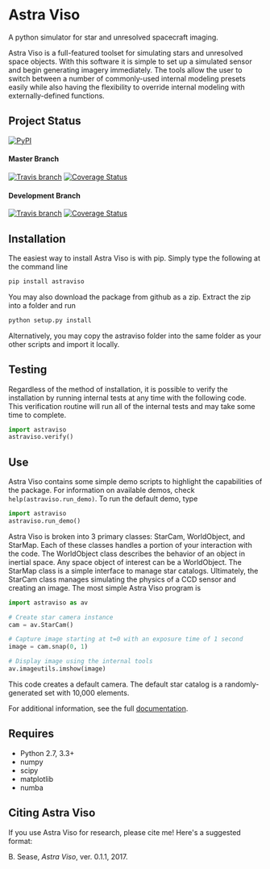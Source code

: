 # Astra Viso

A python simulator for star and unresolved spacecraft imaging.


Astra Viso is a full-featured toolset for simulating stars and unresolved space objects. With this software it is simple to set up a simulated sensor and begin generating imagery immediately. The tools allow the user to switch between a number of commonly-used internal modeling presets easily while also having the flexibility to override internal modeling with externally-defined functions.


## Project Status

[![PyPI](https://img.shields.io/pypi/v/astraviso.svg)](https://pypi.python.org/pypi/astraviso)

#### Master Branch

[![Travis branch](https://img.shields.io/travis/bradsease/astra-viso/master.svg)](https://travis-ci.org/bradsease/astra-viso) [![Coverage Status](https://coveralls.io/repos/github/bradsease/astra-viso/badge.svg?branch=master)](https://coveralls.io/github/bradsease/astra-viso?branch=master)

#### Development Branch

[![Travis branch](https://img.shields.io/travis/bradsease/astra-viso/Dev.svg)](https://travis-ci.org/bradsease/astra-viso) [![Coverage Status](https://coveralls.io/repos/github/bradsease/astra-viso/badge.svg?branch=Dev)](https://coveralls.io/github/bradsease/astra-viso?branch=Dev)


## Installation

The easiest way to install Astra Viso is with pip. Simply type the following at the command line
```python
pip install astraviso
```
You may also download the package from github as a zip. Extract the zip into a folder and run
```python
python setup.py install
```
Alternatively, you may copy the astraviso folder into the same folder as your other scripts and import it locally.


## Testing

Regardless of the method of installation, it is possible to verify the installation by running internal tests at any time with the following code. This verification routine will run all of the internal tests and may take some time to complete.
```python
import astraviso
astraviso.verify()
```


## Use

Astra Viso contains some simple demo scripts to highlight the capabilities of the package. For information on available demos, check `help(astraviso.run_demo)`. To run the default demo, type
```python
import astraviso
astraviso.run_demo()
```
Astra Viso is broken into 3 primary classes: StarCam, WorldObject, and StarMap. Each of these classes handles a portion of your interaction with the code. The WorldObject class describes the behavior of an object in inertial space. Any space object of interest can be a WorldObject. The StarMap class is a simple interface to manage star catalogs. Ultimately, the StarCam class manages simulating the physics of a CCD sensor and creating an image. The most simple Astra Viso program is
```python
import astraviso as av

# Create star camera instance
cam = av.StarCam()

# Capture image starting at t=0 with an exposure time of 1 second
image = cam.snap(0, 1)

# Display image using the internal tools
av.imageutils.imshow(image)
```
This code creates a default camera. The default star catalog is a randomly-generated set with 10,000 elements.


For additional information, see the full 	[documentation](https://bradsease.github.io/astraviso).

## Requires
* Python 2.7, 3.3+
* numpy
* scipy
* matplotlib
* numba


## Citing Astra Viso

If you use Astra Viso for research, please cite me! Here's a suggested format:

B. Sease, *Astra Viso*, ver. 0.1.1, 2017.
